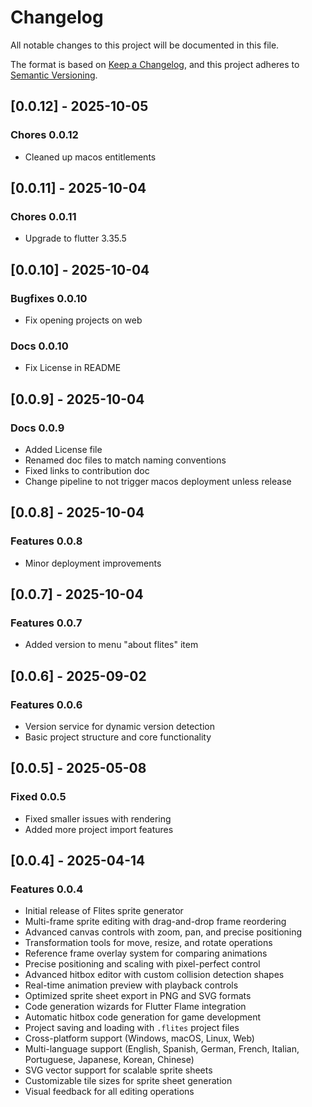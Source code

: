 # Changelog

All notable changes to this project will be documented in this file.

The format is based on [Keep a Changelog](https://keepachangelog.com/en/1.0.0/),
and this project adheres to [Semantic Versioning](https://semver.org/spec/v2.0.0.html).

## [0.0.12] - 2025-10-05

### Chores 0.0.12

- Cleaned up macos entitlements

## [0.0.11] - 2025-10-04

### Chores 0.0.11

- Upgrade to flutter 3.35.5

## [0.0.10] - 2025-10-04

### Bugfixes 0.0.10

- Fix opening projects on web

### Docs 0.0.10

- Fix License in README

## [0.0.9] - 2025-10-04

### Docs 0.0.9

- Added License file
- Renamed doc files to match naming conventions
- Fixed links to contribution doc
- Change pipeline to not trigger macos deployment unless release

## [0.0.8] - 2025-10-04

### Features 0.0.8

- Minor deployment improvements

## [0.0.7] - 2025-10-04

### Features 0.0.7

- Added version to menu "about flites" item

## [0.0.6] - 2025-09-02

### Features 0.0.6

- Version service for dynamic version detection
- Basic project structure and core functionality

## [0.0.5] - 2025-05-08

### Fixed 0.0.5

- Fixed smaller issues with rendering
- Added more project import features

## [0.0.4] - 2025-04-14

### Features 0.0.4

- Initial release of Flites sprite generator
- Multi-frame sprite editing with drag-and-drop frame reordering
- Advanced canvas controls with zoom, pan, and precise positioning
- Transformation tools for move, resize, and rotate operations
- Reference frame overlay system for comparing animations
- Precise positioning and scaling with pixel-perfect control
- Advanced hitbox editor with custom collision detection shapes
- Real-time animation preview with playback controls
- Optimized sprite sheet export in PNG and SVG formats
- Code generation wizards for Flutter Flame integration
- Automatic hitbox code generation for game development
- Project saving and loading with `.flites` project files
- Cross-platform support (Windows, macOS, Linux, Web)
- Multi-language support (English, Spanish, German, French, Italian, Portuguese, Japanese, Korean, Chinese)
- SVG vector support for scalable sprite sheets
- Customizable tile sizes for sprite sheet generation
- Visual feedback for all editing operations
